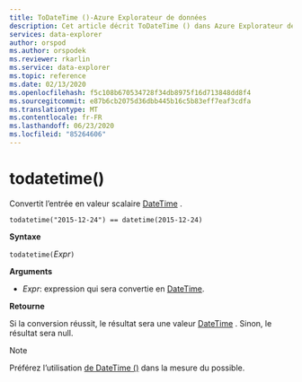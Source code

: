 ```yaml
---
title: ToDateTime ()-Azure Explorateur de données
description: Cet article décrit ToDateTime () dans Azure Explorateur de données.
services: data-explorer
author: orspod
ms.author: orspodek
ms.reviewer: rkarlin
ms.service: data-explorer
ms.topic: reference
ms.date: 02/13/2020
ms.openlocfilehash: f5c108b670534728f34db8975f16d713848dd8f4
ms.sourcegitcommit: e87b6cb2075d36dbb445b16c5b83eff7eaf3cdfa
ms.translationtype: MT
ms.contentlocale: fr-FR
ms.lasthandoff: 06/23/2020
ms.locfileid: "85264606"
---
```

# <a name="todatetime"></a>todatetime()

Convertit l’entrée en valeur scalaire [DateTime](./scalar-data-types/datetime.md) .

```kusto
todatetime("2015-12-24") == datetime(2015-12-24)
```

**Syntaxe**

`todatetime(`*Expr*`)`

**Arguments**

* *Expr*: expression qui sera convertie en [DateTime](./scalar-data-types/datetime.md).

**Retourne**

Si la conversion réussit, le résultat sera une valeur [DateTime](./scalar-data-types/datetime.md) .
Sinon, le résultat sera null.
 
> [!NOTE]
> Préférez l’utilisation [de DateTime ()](./scalar-data-types/datetime.md) dans la mesure du possible.
